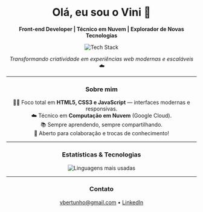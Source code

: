 <h1 align="center">Olá, eu sou o Vini 👋</h1>

<p align="center">
  <b>Front-end Developer | Técnico em Nuvem | Explorador de Novas Tecnologias</b>
</p>

<p align="center">
  <img src="https://skillicons.dev/icons?i=html,css,js,ts,react,aws,azure,gcp" alt="Tech Stack" />
</p>

<p align="center">
  <i>Transformando criatividade em experiências web modernas e escaláveis ☁️</i>
</p>

---

<h3 align="center">Sobre mim</h3>

<p align="center">
  👨‍💻 Foco total em <b>HTML5, CSS3 e JavaScript</b> — interfaces modernas e responsivas.<br>
  ☁️ Técnico em <b>Computação em Nuvem</b> (Google Cloud).<br>
  📚 Sempre aprendendo, sempre compartilhando.<br>
  🤝 Aberto para colaboração e trocas de conhecimento!
</p>

---

<h3 align="center">Estatísticas & Tecnologias</h3>

<p align="center">
  <img src="https://github-readme-stats.vercel.app/api/top-langs/?username=vinibertunho&layout=compact&langs_count=8&theme=dracula" alt="Linguagens mais usadas"/>
</p>

---

<h3 align="center">Contato</h3>

<p align="center">
  <a href="mailto:vbertunho@gamil.com">vbertunho@gmail.com</a> • 
  <a href="www.linkedin.com/in/vinicius-marcos-bertunho-da-silva-85172134a">LinkedIn</a>
</p>